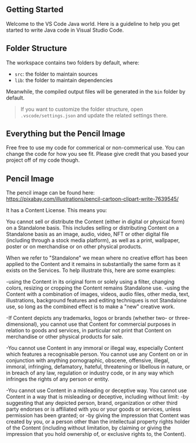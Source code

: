 ## Getting Started

Welcome to the VS Code Java world. Here is a guideline to help you get started to write Java code in Visual Studio Code.

## Folder Structure

The workspace contains two folders by default, where:

- `src`: the folder to maintain sources
- `lib`: the folder to maintain dependencies

Meanwhile, the compiled output files will be generated in the `bin` folder by default.

> If you want to customize the folder structure, open `.vscode/settings.json` and update the related settings there.

## Everything but the Pencil Image
Free free to use my code for commerical or non-commerical use. You can change the code for how you see fit. Please give credit that you based your project off of my code though.

## Pencil Image
The pencil image can be found here: https://pixabay.com/illustrations/pencil-cartoon-clipart-write-7639545/

It has a Content License. This means you:

You cannot sell or distribute the Content (either in digital or physical form) on a Standalone basis. This includes selling or distributing Content on a Standalone basis as an image, audio, video, NFT or other digital file (including through a stock media platform), as well as a print, wallpaper, poster or on merchandise or on other physical products.

When we refer to "Standalone" we mean where no creative effort has been applied to the Content and it remains in substantially the same form as it exists on the Services. To help illustrate this, here are some examples:

-using the Content in its original form or solely using a filter, changing colors, resizing or cropping the Content remains Standalone use. -using the Content with a combination of images, videos, audio files, other media, text, illustrations, background features and editing techniques is not Standalone use, so long as the combined effect is to make a "new" creative work.

-If Content depicts any trademarks, logos or brands (whether two- or three-dimensional), you cannot use that Content for commercial purposes in relation to goods and services, in particular not print that Content on merchandise or other physical products for sale.

-You cannot use Content in any immoral or illegal way, especially Content which features a recognisable person. You cannot use any Content on or in conjunction with anything pornographic, obscene, offensive, illegal, immoral, infringing, defamatory, hateful, threatening or libellous in nature, or in breach of any law, regulation or industry code, or in any way which infringes the rights of any person or entity.

-You cannot use Content in a misleading or deceptive way. You cannot use Content in a way that is misleading or deceptive, including without limit: -by suggesting that any depicted person, brand, organization or other third party endorses or is affiliated with you or your goods or services, unless permission has been granted; or -by giving the impression that Content was created by you, or a person other than the intellectual property rights holder of the Content (including without limitation, by claiming or giving the impression that you hold ownership of, or exclusive rights to, the Content).
